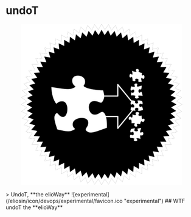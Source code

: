 # undoT
<figure>
  <img src="star.png" alt="">
</figure>
> UndoT, **the elioWay**
![experimental](/eliosin/icon/devops/experimental/favicon.ico "experimental")
## WTF
undoT the **elioWay**
